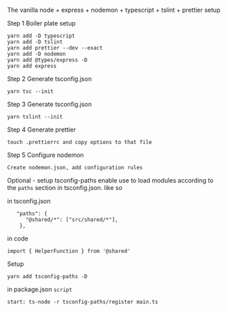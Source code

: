 The vanilla node + express + nodemon + typescript + tslint + prettier setup

Step 1 Boiler plate setup

```
yarn add -D typescript
yarn add -D tslint
yarn add prettier --dev --exact
yarn add -D nodemon
yarn add @types/express -D
yarn add express
```

Step 2 Generate tsconfig.json

```
yarn tsc --init
```

Step 3 Generate tsconfig.json

```
yarn tslint --init
```

Step 4 Generate prettier

```
touch .prettierrc and copy options to that file
```

Step 5 Configure nodemon

```
Create nodemon.json, add configuration rules
```

Optional - setup tsconfig-paths
enable use to load modules according to the `paths` section in tsconfig.json.
like so

in tsconfig.json

```
   "paths": {
      "@shared/*": ["src/shared/*"],
    },
```

in code

`import { HelperFunction } from '@shared'`

Setup

```
yarn add tsconfig-paths -D
```

in package.json `script`

`start: ts-node -r tsconfig-paths/register main.ts`
